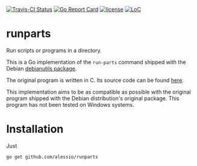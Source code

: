 [![Travis-CI Status](https://api.travis-ci.org/alessio/runparts.png?branch=master)](http://travis-ci.org/#!/alessio/runparts)
[![Go Report Card](https://goreportcard.com/badge/github.com/alessio/runparts)](https://goreportcard.com/report/github.com/alessio/runparts)
[![license](https://img.shields.io/github/license/alessio/runparts.svg)](https://github.com/alessio/runparts/blob/master/LICENSE)
[![LoC](https://tokei.rs/b1/github/alessio/runparts)](https://github.com/alessio/runparts)

# runparts
Run scripts or programs in a directory.

This is a Go implementation of the `run-parts` command
shipped with the Debian [debianutils package](https://tracker.debian.org/pkg/debianutils).

The original program is written in C. Its source code can be found [here](https://salsa.debian.org/debian/debianutils/-/tree/master).

This implementation aims to be as compatible as possible with the original program
shipped with the Debian distribution's original package. This program has not been
tested on Windows systems.
# Installation

Just

```
go get github.com/alessio/runparts
```
